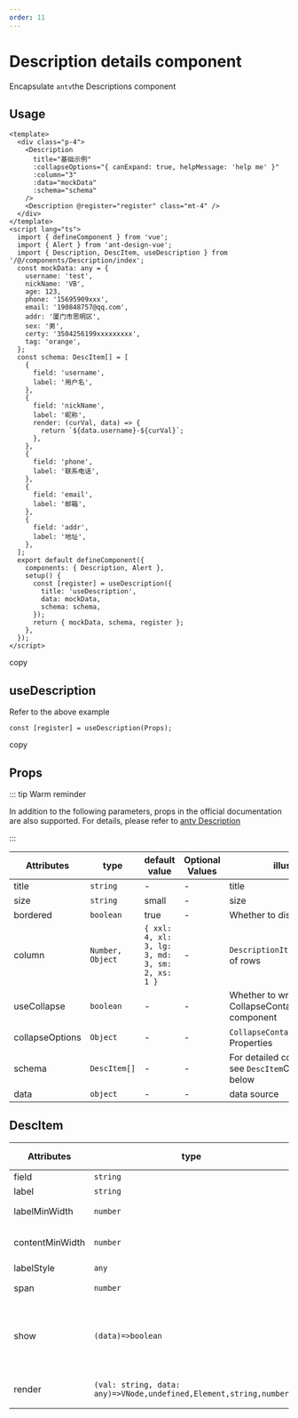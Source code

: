 ```yaml
---
order: 11
---
```


# Description details component

Encapsulate `antv`the Descriptions component

## Usage

```
<template>
  <div class="p-4">
    <Description
      title="基础示例"
      :collapseOptions="{ canExpand: true, helpMessage: 'help me' }"
      :column="3"
      :data="mockData"
      :schema="schema"
    />
    <Description @register="register" class="mt-4" />
  </div>
</template>
<script lang="ts">
  import { defineComponent } from 'vue';
  import { Alert } from 'ant-design-vue';
  import { Description, DescItem, useDescription } from '/@/components/Description/index';
  const mockData: any = {
    username: 'test',
    nickName: 'VB',
    age: 123,
    phone: '15695909xxx',
    email: '190848757@qq.com',
    addr: '厦门市思明区',
    sex: '男',
    certy: '3504256199xxxxxxxxx',
    tag: 'orange',
  };
  const schema: DescItem[] = [
    {
      field: 'username',
      label: '用户名',
    },
    {
      field: 'nickName',
      label: '昵称',
      render: (curVal, data) => {
        return `${data.username}-${curVal}`;
      },
    },
    {
      field: 'phone',
      label: '联系电话',
    },
    {
      field: 'email',
      label: '邮箱',
    },
    {
      field: 'addr',
      label: '地址',
    },
  ];
  export default defineComponent({
    components: { Description, Alert },
    setup() {
      const [register] = useDescription({
        title: 'useDescription',
        data: mockData,
        schema: schema,
      });
      return { mockData, schema, register };
    },
  });
</script>
```

copy

## useDescription

Refer to the above example

```
const [register] = useDescription(Props);
```

copy

## Props

::: tip Warm reminder

In addition to the following parameters, props in the official documentation are also supported. For details, please refer to [antv Description](https://2x.antdv.com/components/descriptions-cn/#API)

:::

| Attributes      | type             | default value                                   | Optional Values | illustrate                                                    |
| --------------- | ---------------- | ----------------------------------------------- | --------------- | ------------------------------------------------------------- |
| title           | `string`         | \-                                              | \-              | title                                                         |
| size            | `string`         | small                                           | \-              | size                                                          |
| bordered        | `boolean`        | true                                            | \-              | Whether to display borders                                    |
| column          | `Number, Object` | `{ xxl: 4, xl: 3, lg: 3, md: 3, sm: 2, xs: 1 }` | \-              | `DescriptionItems`The number of rows                          |
| useCollapse     | `boolean`        | \-                                              | \-              | Whether to wrap the CollapseContainer component               |
| collapseOptions | `Object`         | \-                                              | \-              | `CollapseContainer`Component Properties                       |
| schema          | `DescItem[]`     | \-                                              | \-              | For detailed configuration, see `DescItem`Configuration below |
| data            | `object`         | \-                                              | \-              | data source                                                   |

## DescItem

| Attributes      | type                                                              | default value | Optional Values | illustrate                                                       |
| --------------- | ----------------------------------------------------------------- | ------------- | --------------- | ---------------------------------------------------------------- |
| field           | `string`                                                          | \-            | \-              | Field Name                                                       |
| label           | `string`                                                          | \-            | \-              | Tag Name                                                         |
| labelMinWidth   | `number`                                                          | \-            | \-              | Minimum label width                                              |
| contentMinWidth | `number`                                                          | \-            | \-              | content minimum width                                            |
| labelStyle      | `any`                                                             | \-            | \-              | Label style                                                      |
| span            | `number`                                                          | \-            | \-              | and parallel quantity                                            |
| show            | `(data)=>boolean`                                                 | \-            | \-              | Dynamically determine whether the current component is displayed |
| render          | `(val: string, data: any)=>VNode,undefined,Element,string,number` | \-            | \-              | Custom rendering content                                         |

